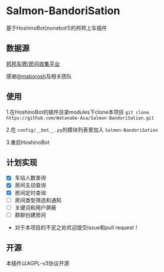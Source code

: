 # Salmon-BandoriSation
基于HoshinoBot(nonebot1)的邦邦上车插件

## 数据源

[邦邦车牌/房间收集平台](https://github.com/maborosh/BandoriStation)

感谢[@maborosh](https://github.com/maborosh)及相关团队

## 使用

1.在HoshinoBot的插件目录modules下clone本项目 `git clone https://github.com/Watanabe-Asa/Salmon-BandoriSation.git`

2.在 `config/__bot__.py`的模块列表里加入 `Salmon-BandoriSation`

3.重启HoshinoBot

## 计划实现

- [x] 车站人数查询
- [x] 房间主动查询
- [x] 房间定时查询
- [ ] 房间类型筛选和通知
- [ ] 关键词和用户屏蔽
- [ ] 群聊创建房间

- 对于本项目的不足之处欢迎提交issue和pull request！

## 开源

本插件以AGPL-v3协议开源
